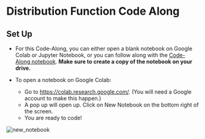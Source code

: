 # Distribution Function Code Along

## Set Up
- For this Code-Along, you can either open a blank notebook on Google Colab or Jupyter Notebook, or you can follow along with the [Code-Along notebook](https://github.com/bloominstituteoftechnology/ds_code_along_0.1_ds_fundamentals_starter/blob/main/0.1_Distribution_Function_Blank_Notebook.ipynb). **Make sure to create a copy of the notebook on your drive.** 

- To open a notebook on Google Colab:
    - Go to https://colab.research.google.com/. (You will need a Google account to make this happen.) 
    - A pop up will open up. Click on New Notebook on the bottom right of the screen. 
    - You are ready to code!

![new_notebook](https://github.com/bloominstituteoftechnology/ds_code_along_0.1_ds_fundamentals_starter/blob/main/assets/new_notebook_arrow.png?raw=true)
